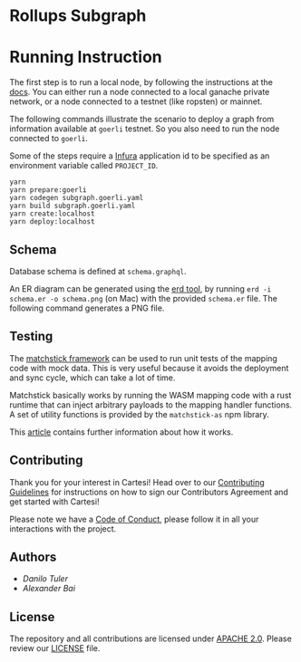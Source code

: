 # Rollups Subgraph 

# Running Instruction

The first step is to run a local node, by following the instructions at the [docs](https://thegraph.com/docs/quick-start#local-development).
You can either run a node connected to a local ganache private network, or a node connected to a testnet (like ropsten) or mainnet.

The following commands illustrate the scenario to deploy a graph from information available at `goerli` testnet. So you also need to run the node connected to `goerli`.

Some of the steps require a [Infura](https://infura.io) application id to be specified as an environment variable called `PROJECT_ID`.

```
yarn
yarn prepare:goerli
yarn codegen subgraph.goerli.yaml
yarn build subgraph.goerli.yaml
yarn create:localhost
yarn deploy:localhost
```

## Schema

Database schema is defined at `schema.graphql`.

An ER diagram can be generated using the [erd tool](https://github.com/BurntSushi/erd), by running `erd -i schema.er -o schema.png` (on Mac) with the provided `schema.er` file. The following command generates a PNG file.

## Testing

The [matchstick framework](https://github.com/LimeChain/matchstick) can be used to run unit tests of the mapping code with mock data. This is very useful because it avoids the deployment and sync cycle, which can take a lot of time.

Matchstick basically works by running the WASM mapping code with a rust runtime that can inject arbitrary payloads to the mapping handler functions. A set of utility functions is provided by the `matchstick-as` npm library.

This [article](https://limechain.tech/blog/matchstick-what-it-is-and-how-to-use-it/) contains further information about how it works.

## Contributing

Thank you for your interest in Cartesi! Head over to our [Contributing Guidelines](CONTRIBUTING.md) for instructions on how to sign our Contributors Agreement and get started with
Cartesi!

Please note we have a [Code of Conduct](CODE_OF_CONDUCT.md), please follow it in all your interactions with the project.

## Authors

-   _Danilo Tuler_
-   _Alexander Bai_

## License

The repository and all contributions are licensed under
[APACHE 2.0](https://www.apache.org/licenses/LICENSE-2.0). Please review our [LICENSE](LICENSE) file.
